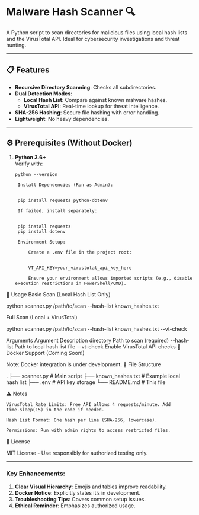 # Malware Hash Scanner 🔍

A Python script to scan directories for malicious files using local hash lists and the VirusTotal API. Ideal for cybersecurity investigations and threat hunting.

---

## 📋 Features
- **Recursive Directory Scanning**: Checks all subdirectories.
- **Dual Detection Modes**:
  - **Local Hash List**: Compare against known malware hashes.
  - **VirusTotal API**: Real-time lookup for threat intelligence.
- **SHA-256 Hashing**: Secure file hashing with error handling.
- **Lightweight**: No heavy dependencies.

---

## ⚙️ Prerequisites (Without Docker)
1. **Python 3.6+**  
   Verify with:  
   ```
   python --version

    Install Dependencies (Run as Admin):


    pip install requests python-dotenv

    If failed, install separately:


    pip install requests
    pip install dotenv

    Environment Setup:

        Create a .env file in the project root:
       

        VT_API_KEY=your_virustotal_api_key_here

        Ensure your environment allows imported scripts (e.g., disable execution restrictions in PowerShell/CMD).

🚀 Usage
Basic Scan (Local Hash List Only)


python scanner.py /path/to/scan --hash-list known_hashes.txt

Full Scan (Local + VirusTotal)


python scanner.py /path/to/scan --hash-list known_hashes.txt --vt-check

Arguments
Argument	Description
directory	Path to scan (required)
--hash-list	Path to local hash list file
--vt-check	Enable VirusTotal API checks
🐋 Docker Support (Coming Soon!)

Note: Docker integration is under development.
📂 File Structure


.
├── scanner.py             # Main script
├── known_hashes.txt       # Example local hash list
├── .env                   # API key storage
└── README.md              # This file

⚠️ Notes

    VirusTotal Rate Limits: Free API allows 4 requests/minute. Add time.sleep(15) in the code if needed.

    Hash List Format: One hash per line (SHA-256, lowercase).

    Permissions: Run with admin rights to access restricted files.

📜 License

MIT License - Use responsibly for authorized testing only.



---

### Key Enhancements:
1. **Clear Visual Hierarchy**: Emojis and tables improve readability.
2. **Docker Notice**: Explicitly states it’s in development.
3. **Troubleshooting Tips**: Covers common setup issues.
4. **Ethical Reminder**: Emphasizes authorized usage.

